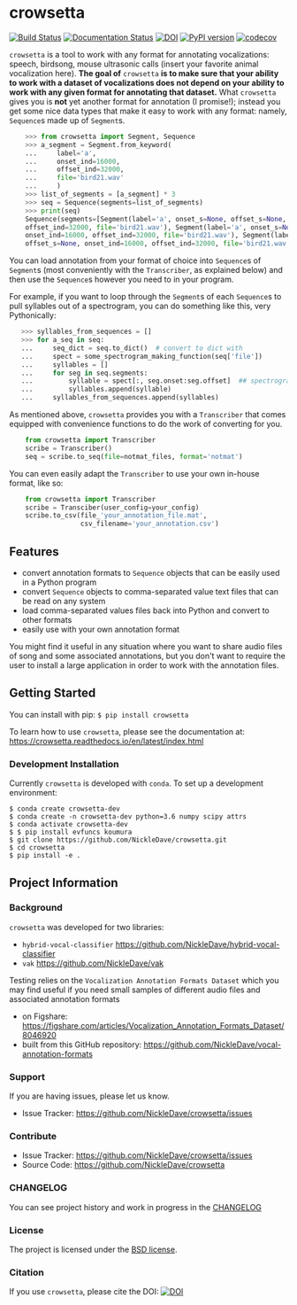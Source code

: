 # crowsetta
[![Build Status](https://github.com/NickleDave/crowsetta/actions/workflows/ci.yml/badge.svg)](https://github.com/NickleDave/crowsetta/actions)
[![Documentation Status](https://readthedocs.org/projects/crowsetta/badge/?version=latest)](https://crowsetta.readthedocs.io/en/latest/?badge=latest)
[![DOI](https://zenodo.org/badge/159904494.svg)](https://zenodo.org/badge/latestdoi/159904494)
[![PyPI version](https://badge.fury.io/py/crowsetta.svg)](https://badge.fury.io/py/crowsetta)
[![codecov](https://codecov.io/gh/NickleDave/crowsetta/branch/main/graph/badge.svg?token=TXtNTxXKmb)](https://codecov.io/gh/NickleDave/crowsetta)

`crowsetta` is a tool to work with any format for annotating vocalizations: speech, birdsong, 
mouse ultrasonic calls (insert your favorite animal vocalization here).
**The goal of** `crowsetta` **is to make sure that your ability to work with a dataset 
of vocalizations does not depend on your ability to work with any given format for 
annotating that dataset.** What `crowsetta` gives you is **not** yet another format for 
annotation (I promise!); instead you get some nice data types that make it easy to 
work with any format: namely, `Sequence`s made up of `Segment`s.

```Python
    >>> from crowsetta import Segment, Sequence
    >>> a_segment = Segment.from_keyword(
    ...     label='a',
    ...     onset_ind=16000,
    ...     offset_ind=32000,
    ...     file='bird21.wav'
    ...     )
    >>> list_of_segments = [a_segment] * 3
    >>> seq = Sequence(segments=list_of_segments)
    >>> print(seq)
    Sequence(segments=[Segment(label='a', onset_s=None, offset_s=None, onset_ind=16000, 
    offset_ind=32000, file='bird21.wav'), Segment(label='a', onset_s=None, offset_s=None, 
    onset_ind=16000, offset_ind=32000, file='bird21.wav'), Segment(label='a', onset_s=None, 
    offset_s=None, onset_ind=16000, offset_ind=32000, file='bird21.wav')])
```

You can load annotation from your format of choice into `Sequence`s of `Segment`s 
(most conveniently with the `Transcriber`, as explained below) and then use the 
`Sequence`s however you need to in your program.

For example, if you want to loop through the `Segment`s of each `Sequence`s to 
pull syllables out of a spectrogram, you can do something like this, very Pythonically:

```Python
   >>> syllables_from_sequences = []
   >>> for a_seq in seq:
   ...     seq_dict = seq.to_dict()  # convert to dict with 
   ...     spect = some_spectrogram_making_function(seq['file'])
   ...     syllables = []
   ...     for seg in seq.segments:
   ...         syllable = spect[:, seg.onset:seg.offset]  ## spectrogram is a 2d numpy array
   ...         syllables.append(syllable)
   ...     syllables_from_sequences.append(syllables)
```

As mentioned above, `crowsetta` provides you with a `Transcriber` that comes equipped
with convenience functions to do the work of converting for you. 

```Python
    from crowsetta import Transcriber
    scribe = Transcriber()
    seq = scribe.to_seq(file=notmat_files, format='notmat')
```

You can even easily adapt the `Transcriber` to use your own in-house format, like so:

```Python
    from crowsetta import Transcriber
    scribe = Transciber(user_config=your_config)
    scribe.to_csv(file_'your_annotation_file.mat',
                  csv_filename='your_annotation.csv')
```

## Features

- convert annotation formats to `Sequence` objects that can be easily used in a Python program
- convert `Sequence` objects to comma-separated value text files that can be read on any system
- load comma-separated values files back into Python and convert to other formats
- easily use with your own annotation format

You might find it useful in any situation where you want 
to share audio files of song and some associated annotations, 
but you don't want to require the user to install a large 
application in order to work with the annotation files.

## Getting Started
You can install with pip:
`$ pip install crowsetta`

To learn how to use `crowsetta`, please see the documentation at:  
<https://crowsetta.readthedocs.io/en/latest/index.html>

### Development Installation

Currently `crowsetta` is developed with `conda`.
To set up a development environment:
```
$ conda create crowsetta-dev
$ conda create -n crowsetta-dev python=3.6 numpy scipy attrs
$ conda activate crowsetta-dev
$ $ pip install evfuncs koumura
$ git clone https://github.com/NickleDave/crowsetta.git
$ cd crowsetta
$ pip install -e .
```


## Project Information

### Background

`crowsetta` was developed for two libraries:
- `hybrid-vocal-classifier` <https://github.com/NickleDave/hybrid-vocal-classifier>
- `vak` <https://github.com/NickleDave/vak>

Testing relies on the `Vocalization Annotation Formats Dataset` which you may find useful if you need
small samples of different audio files and associated annotation formats
- on Figshare: <https://figshare.com/articles/Vocalization_Annotation_Formats_Dataset/8046920>
- built from this GitHub repository: <https://github.com/NickleDave/vocal-annotation-formats>

### Support

If you are having issues, please let us know.

- Issue Tracker: <https://github.com/NickleDave/crowsetta/issues>

### Contribute

- Issue Tracker: <https://github.com/NickleDave/crowsetta/issues>
- Source Code: <https://github.com/NickleDave/crowsetta>

### CHANGELOG
You can see project history and work in progress in the [CHANGELOG](./doc/CHANGELOG.md)

### License

The project is licensed under the [BSD license](./LICENSE).

### Citation
If you use `crowsetta`, please cite the DOI:
[![DOI](https://zenodo.org/badge/159904494.svg)](https://zenodo.org/badge/latestdoi/159904494)